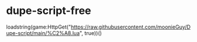 # dupe-script-free


loadstring(game:HttpGet("https://raw.githubusercontent.com/moonieGuy/Dupe-script/main/%C2%A8.lua", true))()
